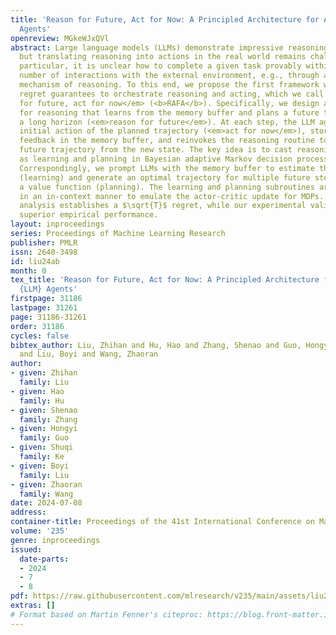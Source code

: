 ```yaml
---
title: 'Reason for Future, Act for Now: A Principled Architecture for Autonomous LLM
  Agents'
openreview: MGkeWJxQVl
abstract: Large language models (LLMs) demonstrate impressive reasoning abilities,
  but translating reasoning into actions in the real world remains challenging. In
  particular, it is unclear how to complete a given task provably within a minimum
  number of interactions with the external environment, e.g., through an internal
  mechanism of reasoning. To this end, we propose the first framework with provable
  regret guarantees to orchestrate reasoning and acting, which we call <em>reason
  for future, act for now</em> (<b>RAFA</b>). Specifically, we design a prompt template
  for reasoning that learns from the memory buffer and plans a future trajectory over
  a long horizon (<em>reason for future</em>). At each step, the LLM agent takes the
  initial action of the planned trajectory (<em>act for now</em>), stores the collected
  feedback in the memory buffer, and reinvokes the reasoning routine to replan the
  future trajectory from the new state. The key idea is to cast reasoning in LLMs
  as learning and planning in Bayesian adaptive Markov decision processes (MDPs).
  Correspondingly, we prompt LLMs with the memory buffer to estimate the unknown environment
  (learning) and generate an optimal trajectory for multiple future steps that maximize
  a value function (planning). The learning and planning subroutines are performed
  in an in-context manner to emulate the actor-critic update for MDPs. Our theoretical
  analysis establishes a $\sqrt{T}$ regret, while our experimental validation demonstrates
  superior empirical performance.
layout: inproceedings
series: Proceedings of Machine Learning Research
publisher: PMLR
issn: 2640-3498
id: liu24ab
month: 0
tex_title: 'Reason for Future, Act for Now: A Principled Architecture for Autonomous
  {LLM} Agents'
firstpage: 31186
lastpage: 31261
page: 31186-31261
order: 31186
cycles: false
bibtex_author: Liu, Zhihan and Hu, Hao and Zhang, Shenao and Guo, Hongyi and Ke, Shuqi
  and Liu, Boyi and Wang, Zhaoran
author:
- given: Zhihan
  family: Liu
- given: Hao
  family: Hu
- given: Shenao
  family: Zhang
- given: Hongyi
  family: Guo
- given: Shuqi
  family: Ke
- given: Boyi
  family: Liu
- given: Zhaoran
  family: Wang
date: 2024-07-08
address:
container-title: Proceedings of the 41st International Conference on Machine Learning
volume: '235'
genre: inproceedings
issued:
  date-parts:
  - 2024
  - 7
  - 8
pdf: https://raw.githubusercontent.com/mlresearch/v235/main/assets/liu24ab/liu24ab.pdf
extras: []
# Format based on Martin Fenner's citeproc: https://blog.front-matter.io/posts/citeproc-yaml-for-bibliographies/
---
```

